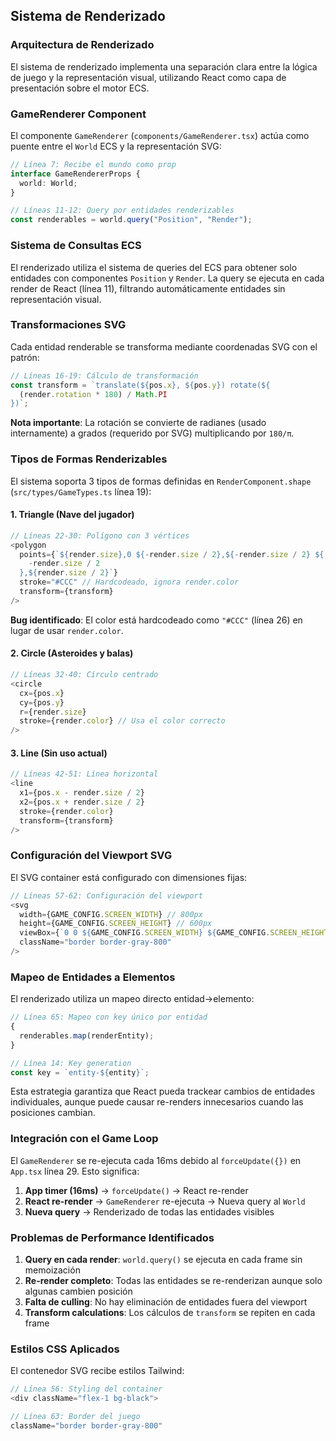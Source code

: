## Sistema de Renderizado

### Arquitectura de Renderizado

El sistema de renderizado implementa una separación clara entre la lógica de juego y la representación visual, utilizando React como capa de presentación sobre el motor ECS.

### GameRenderer Component

El componente `GameRenderer` (`components/GameRenderer.tsx`) actúa como puente entre el `World` ECS y la representación SVG:

```typescript
// Línea 7: Recibe el mundo como prop
interface GameRendererProps {
  world: World;
}

// Líneas 11-12: Query por entidades renderizables
const renderables = world.query("Position", "Render");
```

### Sistema de Consultas ECS

El renderizado utiliza el sistema de queries del ECS para obtener solo entidades con componentes `Position` y `Render`. La query se ejecuta en cada render de React (línea 11), filtrando automáticamente entidades sin representación visual.

### Transformaciones SVG

Cada entidad renderable se transforma mediante coordenadas SVG con el patrón:

```typescript
// Líneas 16-19: Cálculo de transformación
const transform = `translate(${pos.x}, ${pos.y}) rotate(${
  (render.rotation * 180) / Math.PI
})`;
```

**Nota importante**: La rotación se convierte de radianes (usado internamente) a grados (requerido por SVG) multiplicando por `180/π`.

### Tipos de Formas Renderizables

El sistema soporta 3 tipos de formas definidas en `RenderComponent.shape` (`src/types/GameTypes.ts` línea 19):

#### 1. Triangle (Nave del jugador)

```typescript
// Líneas 22-30: Polígono con 3 vértices
<polygon
  points={`${render.size},0 ${-render.size / 2},${-render.size / 2} ${
    -render.size / 2
  },${render.size / 2}`}
  stroke="#CCC" // Hardcodeado, ignora render.color
  transform={transform}
/>
```

**Bug identificado**: El color está hardcodeado como `"#CCC"` (línea 26) en lugar de usar `render.color`.

#### 2. Circle (Asteroides y balas)

```typescript
// Líneas 32-40: Círculo centrado
<circle
  cx={pos.x}
  cy={pos.y}
  r={render.size}
  stroke={render.color} // Usa el color correcto
/>
```

#### 3. Line (Sin uso actual)

```typescript
// Líneas 42-51: Línea horizontal
<line
  x1={pos.x - render.size / 2}
  x2={pos.x + render.size / 2}
  stroke={render.color}
  transform={transform}
/>
```

### Configuración del Viewport SVG

El SVG container está configurado con dimensiones fijas:

```typescript
// Líneas 57-62: Configuración del viewport
<svg
  width={GAME_CONFIG.SCREEN_WIDTH} // 800px
  height={GAME_CONFIG.SCREEN_HEIGHT} // 600px
  viewBox={`0 0 ${GAME_CONFIG.SCREEN_WIDTH} ${GAME_CONFIG.SCREEN_HEIGHT}`}
  className="border border-gray-800"
/>
```

### Mapeo de Entidades a Elementos

El renderizado utiliza un mapeo directo entidad→elemento:

```typescript
// Línea 65: Mapeo con key único por entidad
{
  renderables.map(renderEntity);
}

// Línea 14: Key generation
const key = `entity-${entity}`;
```

Esta estrategia garantiza que React pueda trackear cambios de entidades individuales, aunque puede causar re-renders innecesarios cuando las posiciones cambian.

### Integración con el Game Loop

El `GameRenderer` se re-ejecuta cada 16ms debido al `forceUpdate({})` en `App.tsx` línea 29. Esto significa:

1. **App timer (16ms)** → `forceUpdate()` → React re-render
2. **React re-render** → `GameRenderer` re-ejecuta → Nueva query al `World`
3. **Nueva query** → Renderizado de todas las entidades visibles

### Problemas de Performance Identificados

1. **Query en cada render**: `world.query()` se ejecuta en cada frame sin memoización
2. **Re-render completo**: Todas las entidades se re-renderizan aunque solo algunas cambien posición
3. **Falta de culling**: No hay eliminación de entidades fuera del viewport
4. **Transform calculations**: Los cálculos de `transform` se repiten en cada frame

### Estilos CSS Aplicados

El contenedor SVG recibe estilos Tailwind:

```typescript
// Línea 56: Styling del container
<div className="flex-1 bg-black">

// Línea 63: Border del juego
className="border border-gray-800"
```
